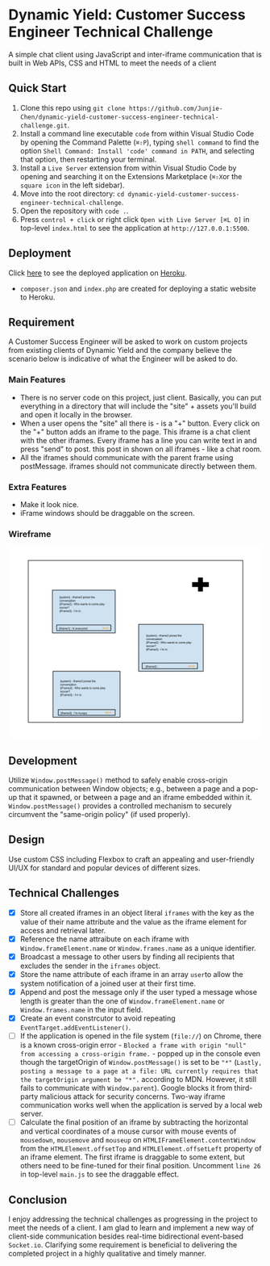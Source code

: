 # Dynamic Yield: Customer Success Engineer Technical Challenge

A simple chat client using JavaScript and inter-iframe communication that is built in Web APIs, CSS and HTML to meet the needs of a client

## Quick Start

1. Clone this repo using `git clone https://github.com/Junjie-Chen/dynamic-yield-customer-success-engineer-technical-challenge.git`.
2. Install a command line executable `code` from within Visual Studio Code by opening the Command Palette (`⌘⇧P`), typing `shell command` to find the option `Shell Command: Install 'code' command in PATH`, and selecting that option, then restarting your terminal.
3. Install a `Live Server` extension from within Visual Studio Code by opening and searching it on the Extensions Marketplace (`⌘⇧X`or the `square icon` in the left sidebar).
4. Move into the root directory: `cd dynamic-yield-customer-success-engineer-technical-challenge`.
5. Open the repository with `code .`.
6. Press `control + click` or right click `Open with Live Server [⌘L O]` in top-level `index.html` to see the application at `http://127.0.0.1:5500`.

## Deployment

Click [here](https://chat-client-at-dynamic-yield.herokuapp.com/) to see the deployed application on [Heroku](https://devcenter.heroku.com/articles/git).
* `composer.json` and `index.php` are created for deploying a static website to Heroku.

## Requirement

A Customer Success Engineer will be asked to work on custom projects from existing clients of Dynamic Yield and the company believe the scenario below is indicative of what the Engineer will be asked to do.

### Main Features

* There is no server code on this project, just client. Basically, you can put everything in a directory that will include the "site" + assets you'll build and open it locally in the browser.
* When a user opens the "site" all there is - is a "+" button. Every click on the "+" button adds an iframe to the page. This iframe is a chat client with the other iframes. Every iframe has a line you can write text in and press "send" to post. this post in shown on all iframes - like a chat room.
* All the iframes should communicate with the parent frame using postMessage. iframes should not communicate directly between them.

### Extra Features

- Make it look nice.
- iFrame windows should be draggable on the screen.

### Wireframe

![iframe chat](assets/iframe-chat.png "A simple example of a chat application")

## Development

Utilize `Window.postMessage()` method to safely enable cross-origin communication between Window objects; e.g., between a page and a pop-up that it spawned, or between a page and an iframe embedded within it. `Window.postMessage()` provides a controlled mechanism to securely circumvent the "same-origin policy" (if used properly).

## Design

Use custom CSS including Flexbox to craft an appealing and user-friendly UI/UX for standard and popular devices of different sizes.

## Technical Challenges

- [x] Store all created iframes in an object literal `iframes` with the key as the value of their name attribute and the value as the iframe element for access and retrieval later.
- [x] Reference the name attraibute on each iframe with `Window.frameElement.name` or `Window.frames.name` as a unique identifier.
- [x] Broadcast a message to other users by finding all recipients that excludes the sender in the `iframes` object.
- [x] Store the name attribute of each iframe in an array `user`to allow the system notification of a joined user at their first time.
- [x] Append and post the message only if the user typed a message whose length is greater than the one of `Window.frameElement.name` or `Window.frames.name` in the input field.
- [x] Create an event constrcutor to avoid repeating `EventTarget.addEventListener()`.
- [ ] If the application is opened in the file system (`file://`) on Chrome, there is a known cross-origin error - `Blocked a frame with origin "null" from accessing a cross-origin frame.` - popped up in the console even though the targetOrigin of `Window.postMessage()` is set to be `"*"` (`Lastly, posting a message to a page at a file: URL currently requires that the targetOrigin argument be "*".` according to MDN. However, it still fails to communicate with `Window.parent`). Google blocks it from third-party malicious attack for security concerns. Two-way iframe communication works well when the application is served by a local web server.
- [ ] Calculate the final position of an iframe by subtracting the horizontal and vertical coordinates of a mouse cursor with mouse events of `mousedown`, `mousemove` and `mouseup` on `HTMLIFrameElement.contentWindow` from the `HTMLElement.offsetTop` and `HTMLElement.offsetLeft` property of an iframe element. The first iframe is draggable to some extent, but others need to be fine-tuned for their final position. Uncomment `line 26` in top-level `main.js` to see the draggable effect.

## Conclusion

I enjoy addressing the technical challenges as progressing in the project to meet the needs of a client. I am glad to learn and implement a new way of client-side communication besides real-time bidirectional event-based `Socket.io`. Clarifying some requirement is beneficial to delivering the completed project in a highly qualitative and timely manner.
